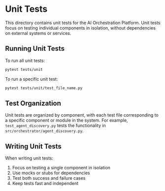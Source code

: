 # Unit Tests

This directory contains unit tests for the AI Orchestration Platform. Unit tests focus on testing individual components in isolation, without dependencies on external systems or services.

## Running Unit Tests

To run all unit tests:

```bash
pytest tests/unit
```

To run a specific unit test:

```bash
pytest tests/unit/test_file_name.py
```

## Test Organization

Unit tests are organized by component, with each test file corresponding to a specific component or module in the system. For example, `test_agent_discovery.py` tests the functionality in `src/orchestrator/agent_discovery.py`.

## Writing Unit Tests

When writing unit tests:

1. Focus on testing a single component in isolation
2. Use mocks or stubs for dependencies
3. Test both success and failure cases
4. Keep tests fast and independent
